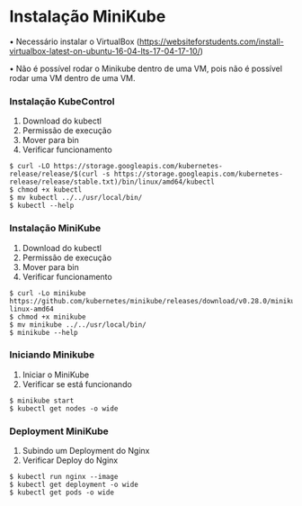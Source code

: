 # Instalação MiniKube

• Necessário instalar o VirtualBox (https://websiteforstudents.com/install-virtualbox-latest-on-ubuntu-16-04-lts-17-04-17-10/)

• Não é possível rodar o Minikube dentro de uma VM, pois não é possível rodar uma VM dentro de uma VM.

### Instalação KubeControl
1. Download do kubectl
2. Permissão de execução
3. Mover para bin
4. Verificar funcionamento
```
$ curl -LO https://storage.googleapis.com/kubernetes-release/release/$(curl -s https://storage.googleapis.com/kubernetes-release/release/stable.txt)/bin/linux/amd64/kubectl
$ chmod +x kubectl
$ mv kubectl ../../usr/local/bin/
$ kubectl --help
```

### Instalação MiniKube
1. Download do kubectl
2. Permissão de execução
3. Mover para bin
4. Verificar funcionamento
```
$ curl -Lo minikube https://github.com/kubernetes/minikube/releases/download/v0.28.0/minikube-linux-amd64
$ chmod +x minikube
$ mv minikube ../../usr/local/bin/
$ minikube --help
```

### Iniciando Minikube
1. Iniciar o MiniKube
2. Verificar se está funcionando
```
$ minikube start
$ kubectl get nodes -o wide
```

### Deployment MiniKube
1. Subindo um Deployment do Nginx
2. Verificar Deploy do Nginx
```
$ kubectl run nginx --image
$ kubectl get deployment -o wide
$ kubectl get pods -o wide
```
